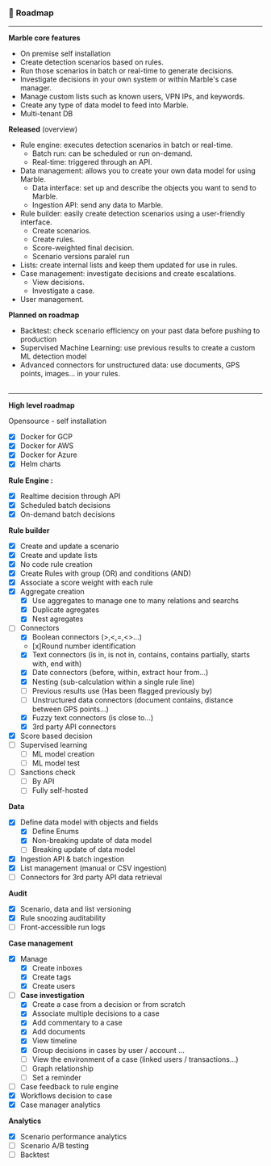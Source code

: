 ### :running: **Roadmap**

---

**Marble core features**

- On premise self installation
- Create detection scenarios based on rules.
- Run those scenarios in batch or real-time to generate decisions.
- Investigate decisions in your own system or within Marble's case manager.
- Manage custom lists such as known users, VPN IPs, and keywords.
- Create any type of data model to feed into Marble.
- Multi-tenant DB

**Released** (overview)

- Rule engine: executes detection scenarios in batch or real-time.
  - Batch run: can be scheduled or run on-demand.
  - Real-time: triggered through an API.
- Data management: allows you to create your own data model for using Marble.
  - Data interface: set up and describe the objects you want to send to Marble.
  - Ingestion API: send any data to Marble.
- Rule builder: easily create detection scenarios using a user-friendly interface.
  - Create scenarios.
  - Create rules.
  - Score-weighted final decision.
  - Scenario versions paralel run 
- Lists: create internal lists and keep them updated for use in rules.
- Case management: investigate decisions and create escalations.
  - View decisions.
  - Investigate a case.
- User management.


**Planned on roadmap**

- Backtest: check scenario efficiency on your past data before pushing to production
- Supervised Machine Learning: use previous results to create a custom ML detection model
- Advanced connectors for unstructured data: use documents, GPS points, images… in your rules.
  <br><br>

---

**High level roadmap**

Opensource - self installation

- [x] Docker for GCP
- [x] Docker for AWS
- [x] Docker for Azure
- [x] Helm charts

**Rule Engine :**

- [x] Realtime decision through API
- [x] Scheduled batch decisions
- [x] On-demand batch decisions

**Rule builder**

- [x] Create and update a scenario
- [x] Create and update lists
- [x] No code rule creation
- [x] Create Rules with group (OR) and conditions (AND)
- [x] Associate a score weight with each rule
- [x] Aggregate creation
  - [x] Use aggregates to manage one to many relations and searchs
  - [x] Duplicate agregates
  - [x] Nest agregates
- [ ] Connectors
  - [x] Boolean connectors (>,<,=,<>…)
  - [x]Round number identification 
  - [x] Text connectors (is in, is not in, contains, contains partially, starts with, end with)
  - [x] Date connectors (before, within, extract hour from…)
  - [x] Nesting (sub-calculation within a single rule line)
  - [ ] Previous results use (Has been flagged previously by)
  - [ ] Unstructured data connectors (document contains, distance between GPS points…)
  - [x] Fuzzy text connectors (is close to…)
  - [x] 3rd party API connectors
- [x] Score based decision
- [ ] Supervised learning
  - [ ] ML model creation
  - [ ] ML model test
- [ ] Sanctions check
  - [ ] By API
  - [ ] Fully self-hosted  

**Data**

- [x] Define data model with objects and fields
  - [x] Define Enums
  - [x] Non-breaking update of data model
  - [ ] Breaking update of data model
- [x] Ingestion API & batch ingestion
- [x] List management (manual or CSV ingestion)
- [ ] Connectors for 3rd party API data retrieval

**Audit**

- [x] Scenario, data and list versioning
- [x] Rule snoozing auditability
- [ ] Front-accessible run logs

**Case management**

- [x] Manage
  - [x] Create inboxes
  - [x] Create tags
  - [x] Create users
- [ ] **Case investigation**
  - [x] Create a case from a decision or from scratch
  - [x] Associate multiple decisions to a case
  - [x] Add commentary to a case
  - [x] Add documents
  - [x] View timeline
  - [x] Group decisions in cases by user / account ...
  - [ ] View the environment of a case (linked users / transactions…)
  - [ ] Graph relationship
  - [ ] Set a reminder
- [ ] Case feedback to rule engine
- [x] Workflows decision to case
- [x] Case manager analytics

**Analytics**

- [x] Scenario performance analytics
- [ ] Scenario A/B testing
- [ ] Backtest
      <br>
